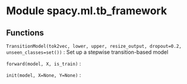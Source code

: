 Module spacy.ml.tb_framework
============================

Functions
---------

    
`TransitionModel(tok2vec, lower, upper, resize_output, dropout=0.2, unseen_classes=set())`
:   Set up a stepwise transition-based model

    
`forward(model, X, is_train)`
:   

    
`init(model, X=None, Y=None)`
: